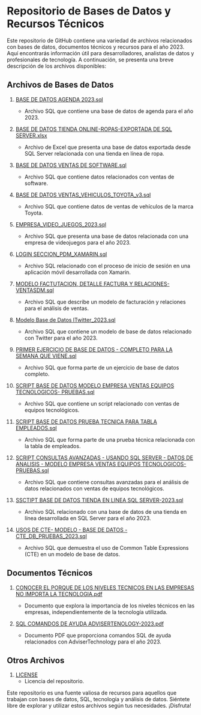 # Repositorio de Bases de Datos y Recursos Técnicos

Este repositorio de GitHub contiene una variedad de archivos relacionados con bases de datos, documentos técnicos y recursos para el año 2023. Aquí encontrarás información útil para desarrolladores, analistas de datos y profesionales de tecnología. A continuación, se presenta una breve descripción de los archivos disponibles:

## Archivos de Bases de Datos

1. [BASE DE DATOS AGENDA 2023.sql](BASE%20DE%20DATOS%20AGENDA%202023.sql)
   - Archivo SQL que contiene una base de datos de agenda para el año 2023.

2. [BASE DE DATOS TIENDA ONLINE-ROPAS-EXPORTADA DE SQL SERVER.xlsx](BASE%20DE%20DATOS%20TIENDA%20ONLINE-ROPAS-EXPORTADA%20DE%20SQL%20SERVER.xlsx)
   - Archivo de Excel que presenta una base de datos exportada desde SQL Server relacionada con una tienda en línea de ropa.

3. [BASE DE DATOS VENTAS DE SOFTWARE.sql](BASE%20DE%20DATOS%20VENTAS%20DE%20SOFTWARE.sql)
   - Archivo SQL que contiene datos relacionados con ventas de software.

4. [BASE DE DATOS VENTAS_VEHICULOS_TOYOTA_v3.sql](BASE%20DE%20DATOS%20VENTAS_VEHICULOS_TOYOTA_v3.sql)
   - Archivo SQL que contiene datos de ventas de vehículos de la marca Toyota.

5. [EMPRESA_VIDEO_JUEGOS_2023.sql](EMPRESA_VIDEO_JUEGOS_2023.sql)
   - Archivo SQL que presenta una base de datos relacionada con una empresa de videojuegos para el año 2023.

6. [LOGIN SECCION_PDM_XAMARIN.sql](LOGIN%20SECCION_PDM_XAMARIN.sql)
   - Archivo SQL relacionado con el proceso de inicio de sesión en una aplicación móvil desarrollada con Xamarin.

7. [MODELO FACTUTACION, DETALLE FACTURA Y RELACIONES-VENTASDM.sql](MODELO%20FACTUTACION,%20DETALLE%20FACTURA%20Y%20RELACIONES-VENTASDM.sql)
   - Archivo SQL que describe un modelo de facturación y relaciones para el análisis de ventas.

8. [Modelo Base de Datos lTwitter_2023.sql](Modelo%20Base%20de%20Datos%20lTwitter_2023.sql)
   - Archivo SQL que contiene un modelo de base de datos relacionado con Twitter para el año 2023.

9. [PRIMER EJERCICIO DE BASE DE DATOS - COMPLETO PARA LA SEMANA QUE VIENE.sql](PRIMER%20EJERCICIO%20DE%20BASE%20DE%20DATOS%20-%20COMPLETO%20PARA%20LA%20SEMANA%20QUE%20VIENE.sql)
   - Archivo SQL que forma parte de un ejercicio de base de datos completo.

10. [SCRIPT BASE DE DATOS MODELO EMPRESA VENTAS EQUIPOS TECNOLOGICOS- PRUEBAS.sql](SCRIPT%20BASE%20DE%20DATOS%20MODELO%20EMPRESA%20VENTAS%20EQUIPOS%20TECNOLOGICOS-%20PRUEBAS.sql)
    - Archivo SQL que contiene un script relacionado con ventas de equipos tecnológicos.

11. [SCRIPT BASE DE DATOS PRUEBA TECNICA PARA TABLA EMPLEADOS.sql](SCRIPT%20BASE%20DE%20DATOS%20PRUEBA%20TECNICA%20PARA%20TABLA%20EMPLEADOS.sql)
    - Archivo SQL que forma parte de una prueba técnica relacionada con la tabla de empleados.

12. [SCRIPT CONSULTAS AVANZADAS - USANDO SQL SERVER - DATOS DE ANALISIS - MODELO EMPRESA VENTAS EQUIPOS TECNOLOGICOS- PRUEBAS.sql](SCRIPT%20CONSULTAS%20AVANZADAS%20-%20USANDO%20SQL%20SERVER%20-%20DATOS%20DE%20ANALISIS%20-%20MODELO%20EMPRESA%20VENTAS%20EQUIPOS%20TECNOLOGICOS-%20PRUEBAS.sql)
    - Archivo SQL que contiene consultas avanzadas para el análisis de datos relacionados con ventas de equipos tecnológicos.

13. [SSCTIPT BASE DE DATOS TIENDA EN LINEA SQL SERVER-2023.sql](SSCTIPT%20BASE%20DE%20DATOS%20TIENDA%20EN%20LINEA%20SQL%20SERVER-2023.sql)
    - Archivo SQL relacionado con una base de datos de una tienda en línea desarrollada en SQL Server para el año 2023.

14. [USOS DE CTE- MODELO - BASE DE DATOS -CTE_DB_PRUEBAS_2023.sql](USOS%20DE%20CTE-%20MODELO%20-%20BASE%20DE%20DATOS%20-CTE_DB_PRUEBAS_2023.sql)
    - Archivo SQL que demuestra el uso de Common Table Expressions (CTE) en un modelo de base de datos.

## Documentos Técnicos

1. [CONOCER EL PORQUE DE LOS NIVELES TECNICOS EN LAS EMPRESAS NO IMPORTA LA TECNOLOGIA.pdf](CONOCER%20EL%20PORQUE%20DE%20LOS%20NIVELES%20TECNICOS%20EN%20LAS%20EMPRESAS%20NO%20IMPORTA%20LA%20TECNOLOGIA.pdf)
   - Documento que explora la importancia de los niveles técnicos en las empresas, independientemente de la tecnología utilizada.

2. [SQL COMANDOS DE AYUDA ADVISERTENOLOGY-2023.pdf](SQL%20COMANDOS%20DE%20AYUDA%20ADVISERTENOLOGY-2023.pdf)
   - Documento PDF que proporciona comandos SQL de ayuda relacionados con AdviserTechnology para el año 2023.

## Otros Archivos

1. [LICENSE](LICENSE)
   - Licencia del repositorio.

Este repositorio es una fuente valiosa de recursos para aquellos que trabajan con bases de datos, SQL, tecnología y análisis de datos. Siéntete libre de explorar y utilizar estos archivos según tus necesidades. ¡Disfruta!
